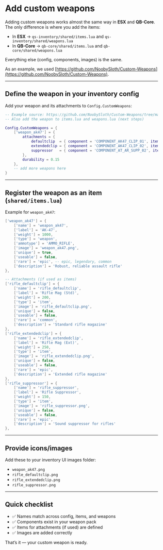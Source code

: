 # Add custom weapons

Adding custom weapons works almost the same way in **ESX** and **QB-Core**.\
The only difference is where you add the items:

* In **ESX** → `qs-inventory/shared/items.lua` and `qs-inventory/shared/weapons.lua`
* In **QB-Core** → `qb-core/shared/items.lua` and `qb-core/shared/weapons.lua`

Everything else (config, components, images) is the same.&#x20;

As an example, we used [https://github.com/NoobySloth/Custom-Weapons](https://github.com/NoobySloth/Custom-Weapons).

***

## Define the weapon in your inventory config <a href="#modifications-to-esx_identify" id="modifications-to-esx_identify"></a>

Add your weapon and its attachments to `Config.CustomWeapons`:

```lua
-- Example source: https://github.com/NoobySloth/Custom-Weapons/tree/main
-- Also add the weapon to items.lua and weapons.lua (next steps)

Config.CustomWeapons = {
    ['weapon_ak47'] = {
        attachments = {
            defaultclip  = { component = 'COMPONENT_AK47_CLIP_01', item = 'rifle_defaultclip' },
            extendedclip = { component = 'COMPONENT_AK47_CLIP_02', item = 'rifle_extendedclip' },
            suppressor   = { component = 'COMPONENT_AT_AR_SUPP_02', item = 'rifle_suppressor' },
        },
        durability = 0.15
    },
    -- add more weapons here
}
```

***

## Register the weapon as an item (`shared/items.lua`)

Example for `weapon_ak47`:

```lua
['weapon_ak47'] = {
    ['name'] = 'weapon_ak47',
    ['label'] = 'AK-47',
    ['weight'] = 1000,
    ['type'] = 'weapon',
    ['ammotype'] = 'AMMO_RIFLE',
    ['image'] = 'weapon_ak47.png',
    ['unique'] = true,
    ['useable'] = false,
    ['rare'] = 'epic', -- epic, legendary, common
    ['description'] = 'Robust, reliable assault rifle'
},

-- Attachments (if used as items)
['rifle_defaultclip'] = {
    ['name'] = 'rifle_defaultclip',
    ['label'] = 'Rifle Mag (Std)',
    ['weight'] = 200,
    ['type'] = 'item',
    ['image'] = 'rifle_defaultclip.png',
    ['unique'] = false,
    ['useable'] = false,
    ['rare'] = 'common',
    ['description'] = 'Standard rifle magazine'
},
['rifle_extendedclip'] = {
    ['name'] = 'rifle_extendedclip',
    ['label'] = 'Rifle Mag (Ext)',
    ['weight'] = 250,
    ['type'] = 'item',
    ['image'] = 'rifle_extendedclip.png',
    ['unique'] = false,
    ['useable'] = false,
    ['rare'] = 'epic',
    ['description'] = 'Extended rifle magazine'
},
['rifle_suppressor'] = {
    ['name'] = 'rifle_suppressor',
    ['label'] = 'Rifle Suppressor',
    ['weight'] = 150,
    ['type'] = 'item',
    ['image'] = 'rifle_suppressor.png',
    ['unique'] = false,
    ['useable'] = false,
    ['rare'] = 'epic',
    ['description'] = 'Sound suppressor for rifles'
},
```

***

## Provide icons/images

Add these to your inventory UI images folder:

* `weapon_ak47.png`
* `rifle_defaultclip.png`
* `rifle_extendedclip.png`
* `rifle_suppressor.png`

***

## Quick checklist

* ✅ Names match across config, items, and weapons
* ✅ Components exist in your weapon pack
* ✅ Items for attachments (if used) are defined
* ✅ Images are added correctly

That’s it — your custom weapon is ready.
